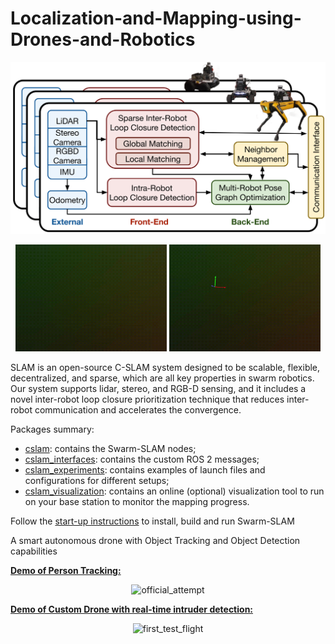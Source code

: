 # Localization-and-Mapping-using-Drones-and-Robotics
![Swarm-SLAM Overview](media/system-overview.svg)

<p align="center">
  <img src="media/graco_pg.gif" alt="Swarm-SLAM on GRACO dataset" width="48%" />
  <img src="media/graco_pc.gif" alt="Swarm-SLAM on GRACO dataset" width="48%" />
</p>

SLAM is an open-source C-SLAM system designed to be scalable, flexible, decentralized, and sparse, which are all key properties in swarm robotics. Our system supports lidar, stereo, and RGB-D sensing, and it includes a novel inter-robot loop closure prioritization technique that reduces inter-robot communication and accelerates the convergence.

Packages summary:
- [cslam](https://github.com/lajoiepy/cslam): contains the Swarm-SLAM nodes;
- [cslam_interfaces](https://github.com/lajoiepy/cslam_interfaces): contains the custom ROS 2 messages;
- [cslam_experiments](https://github.com/lajoiepy/cslam_experiments): contains examples of launch files and configurations for different setups;
- [cslam_visualization](https://github.com/lajoiepy/cslam_visualization): contains an online (optional) visualization tool to run on your base station to monitor the mapping progress.

Follow the [start-up instructions](https://lajoiepy.github.io/cslam_documentation/html/md_startup-instructions.html) to install, build and run Swarm-SLAM

A smart autonomous drone with Object Tracking and Object Detection capabilities

[**Demo of Person Tracking:**](https://github.com/Prabhdeep1999/smart-AI-autonomous-drone/tree/main/tello)

<p align="center"><img src="tello/images/README/official_attempt.gif" alt="official_attempt" width="480" height="270"/></p>

[**Demo of Custom Drone with real-time intruder detection:**](https://github.com/Prabhdeep1999/smart-AI-autonomous-drone/tree/main/custom_drone/)

<p align="center"><img src="custom_drone/images/README/first_test_flight.gif" alt="first_test_flight" width="480" height="270"/></p>


